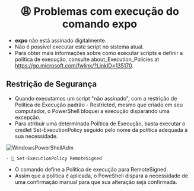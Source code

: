 <h1 align="center">
	😩 Problemas com execução do comando <strong>expo</strong>
</h1>

- <strong>expo</strong> não está assinado digitalmente. 
- Não é possível executar este script no sistema atual. 
- Para obter mais informações sobre como executar scripts e definir a política de execução, consulte
about_Execution_Policies at https://go.microsoft.com/fwlink/?LinkID=135170.

<h2>
    Restrição de Segurança
</h2>

- Quando executamos um script "não assinado", com a restrição de Política de Execução padrão - Restricted, mesmo que criado em seu computador, o PowerShell bloquei a execução disparando uma excepção.
- Para atribuir uma determinada Política de Execução, basta executar o cmdlet Set-ExecutionPolicy seguido pelo nome da política adequada à sua necessidade.

![WindowsPowerShellAdm](https://user-images.githubusercontent.com/49990149/89593101-b082b600-d824-11ea-8463-377dfec9bcf9.png)

    - 🙂 Set-ExecutionPolicy RemoteSigned

- O comando define a Política de execução para RemoteSigned.
- Assim que a política é aplicada, o PoweShell dispara a necessidade de uma confirmação manual para que sua alteração seja confirmada.